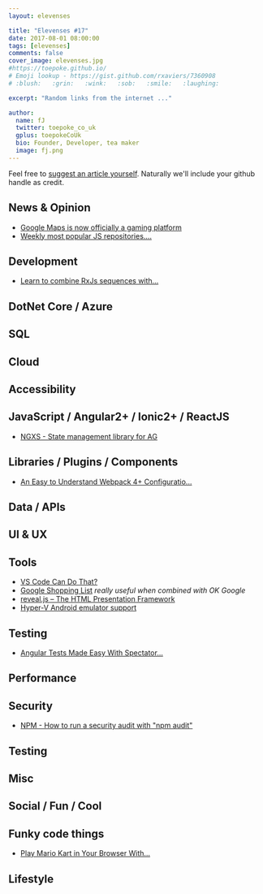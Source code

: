 ```yaml
---
layout: elevenses

title: "Elevenses #17"
date: 2017-08-01 08:00:00
tags: [elevenses]
comments: false
cover_image: elevenses.jpg
#https://toepoke.github.io/
# Emoji lookup - https://gist.github.com/rxaviers/7360908
# :blush:   :grin:   :wink:   :sob:   :smile:   :laughing:

excerpt: "Random links from the internet ..."

author:
  name: fJ
  twitter: toepoke_co_uk
  gplus: toepokeCoUk
  bio: Founder, Developer, tea maker
  image: fj.png
---
```


Feel free to [suggest an article yourself](https://github.com/toepoke/toepoke.github.io/issues).  Naturally we'll include your github handle as credit.


## News & Opinion
* [Google Maps is now officially a gaming platform](https://mashable.com/2018/03/14/google-maps-api-game-developers/%23tnr0KicHCgqq)
* [Weekly most popular JS repositories....](https://dev.to/iriskatastic/weekly-most-popular-js-repositories-the-grass-is-green-kkg)

## Development
* [Learn to combine RxJs sequences with...](https://blog.angularindepth.com/learn-to-combine-rxjs-sequences-with-super-intuitive-interactive-diagrams-20fce8e6511)

## DotNet Core / Azure

## SQL

## Cloud

## Accessibility

## JavaScript / Angular2+ / Ionic2+ / ReactJS
* [NGXS - State management library for AG](https://ngxs.gitbook.io/ngxs/)

## Libraries / Plugins / Components
* [An Easy to Understand Webpack 4+ Configuratio...](https://medium.com/%40timurcatakli/an-easy-to-understand-webpack-4-configuration-file-with-comments-6213882e9edf)

## Data / APIs

## UI & UX

## Tools
* [VS Code Can Do That?](https://vscodecandothat.com/)
* [Google Shopping List](https://shoppinglist.google.com/) *really useful when combined with OK Google*
* [reveal.js – The HTML Presentation Framework](https://revealjs.com/%23/)
* [Hyper-V Android emulator support](https://blogs.msdn.microsoft.com/visualstudio/2018/05/08/hyper-v-android-emulator-support/)

## Testing
* [Angular Tests Made Easy With Spectator...](https://netbasal.com/angular-tests-made-easy-with-ngx-easy-test-7b8b75d8a47d)

## Performance

## Security
* [NPM - How to run a security audit with "npm audit"](https://docs.npmjs.com/getting-started/running-a-security-audit)

## Testing

## Misc

## Social / Fun / Cool

## Funky code things
* [Play Mario Kart in Your Browser With...](https://lifehacker.com/play-mario-kart-in-your-browser-with-this-css-clone-1825856951/amp)

## Lifestyle

